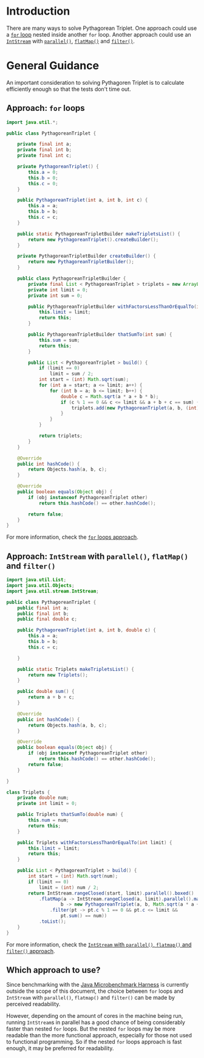 # Introduction

There are many ways to solve Pythagorean Triplet.
One approach could use a [`for` loop][for-loop] nested inside another `for` loop.
Another approach could use an [`IntStream`][intstream] with [`parallel()`][parallel], [`flatMap()`][flatmap] and [`filter()`][filter].

# General Guidance

An important consideration to solving Pythagoren Triplet is to calculate efficiently enough so that the tests don't time out.

## Approach: `for` loops

```java
import java.util.*;

public class PythagoreanTriplet {

    private final int a;
    private final int b;
    private final int c;

    private PythagoreanTriplet() {
        this.a = 0;
        this.b = 0;
        this.c = 0;
    }

    public PythagoreanTriplet(int a, int b, int c) {
        this.a = a;
        this.b = b;
        this.c = c;
    }

    public static PythagoreanTripletBuilder makeTripletsList() {
        return new PythagoreanTriplet().createBuilder();
    }

    private PythagoreanTripletBuilder createBuilder() {
        return new PythagoreanTripletBuilder();
    }

    public class PythagoreanTripletBuilder {
        private final List < PythagoreanTriplet > triplets = new ArrayList < > ();
        private int limit = 0;
        private int sum = 0;

        public PythagoreanTripletBuilder withFactorsLessThanOrEqualTo(int limit) {
            this.limit = limit;
            return this;
        }

        public PythagoreanTripletBuilder thatSumTo(int sum) {
            this.sum = sum;
            return this;
        }

        public List < PythagoreanTriplet > build() {
            if (limit == 0)
                limit = sum / 2;
            int start = (int) Math.sqrt(sum);
            for (int a = start; a <= limit; a++) {
                for (int b = a; b <= limit; b++) {
                    double c = Math.sqrt(a * a + b * b);
                    if (c % 1 == 0 && c <= limit && a + b + c == sum) {
                        triplets.add(new PythagoreanTriplet(a, b, (int) c));
                    }
                }
            }

            return triplets;
        }
    }

    @Override
    public int hashCode() {
        return Objects.hash(a, b, c);
    }

    @Override
    public boolean equals(Object obj) {
        if (obj instanceof PythagoreanTriplet other)
            return this.hashCode() == other.hashCode();

        return false;
    }
}
```

For more information, check the [`for` loops approach][approach-for-loops].

## Approach: `IntStream` with `parallel()`, `flatMap()` and `filter()`

```java
import java.util.List;
import java.util.Objects;
import java.util.stream.IntStream;

public class PythagoreanTriplet {
    public final int a;
    public final int b;
    public final double c;

    public PythagoreanTriplet(int a, int b, double c) {
        this.a = a;
        this.b = b;
        this.c = c;

    }

    public static Triplets makeTripletsList() {
        return new Triplets();
    }

    public double sum() {
        return a + b + c;
    }

    @Override
    public int hashCode() {
        return Objects.hash(a, b, c);
    }

    @Override
    public boolean equals(Object obj) {
        if (obj instanceof PythagoreanTriplet other)
            return this.hashCode() == other.hashCode();
        return false;
    }

}

class Triplets {
    private double num;
    private int limit = 0;

    public Triplets thatSumTo(double num) {
        this.num = num;
        return this;
    }

    public Triplets withFactorsLessThanOrEqualTo(int limit) {
        this.limit = limit;
        return this;
    }

    public List < PythagoreanTriplet > build() {
        int start = (int) Math.sqrt(num);
        if (limit == 0)
            limit = (int) num / 2;
        return IntStream.rangeClosed(start, limit).parallel().boxed()
            .flatMap(a -> IntStream.rangeClosed(a, limit).parallel().mapToObj(
                    b -> new PythagoreanTriplet(a, b, Math.sqrt(a * a + b * b)))
                .filter(pt -> pt.c % 1 == 0 && pt.c <= limit &&
                    pt.sum() == num))
            .toList();
    }
}
```

For more information, check the [`IntStream` with `parallel()`, `flatmap()` and `filter()` approach][approach-intstream-parallel-flatmap-filter].

## Which approach to use?

Since benchmarking with the [Java Microbenchmark Harness][jmh] is currently outside the scope of this document,
the choice between `for` loops and `IntStream` with `parallel()`, `flatmap()` and `filter()` can be made by perceived readability.

However, depending on the amount of cores in the machine being run, running `IntStream`s in parallel has a good chance
of being considerably faster than nested `for` loops.
But the nested `for` loops may be more readable than the more functional approach, especially for those not used to functional programming.
So if the nested `for` loops approach is fast enough, it may be preferred for readability.

[for-loop]: https://www.geeksforgeeks.org/java-for-loop-with-examples/
[intstream]: https://docs.oracle.com/javase/8/docs/api/java/util/stream/IntStream.html
[parallel]: https://docs.oracle.com/javase/8/docs/api/java/util/stream/IntStream.html#parallel--
[rangeclosed]: https://docs.oracle.com/javase/8/docs/api/java/util/stream/IntStream.html#rangeClosed-int-int-
[flatmap]: https://docs.oracle.com/javase/8/docs/api/java/util/stream/IntStream.html#flatMap-java.util.function.IntFunction-
[filter]: https://docs.oracle.com/javase/8/docs/api/java/util/stream/IntStream.html#filter-java.util.function.IntPredicate-
[lambda]: https://www.geeksforgeeks.org/lambda-expressions-java-8/
[approach-for-loops]: https://exercism.org/tracks/java/exercises/pythagorean-triplets/approaches/for-loops
[approach-intstream-parallel-flatmap-filter]: https://exercism.org/tracks/java/exercises/pythagorean-triplets/approaches/if-intstream-parallel-flatmap-filter
[jmh]: https://github.com/openjdk/jmh
